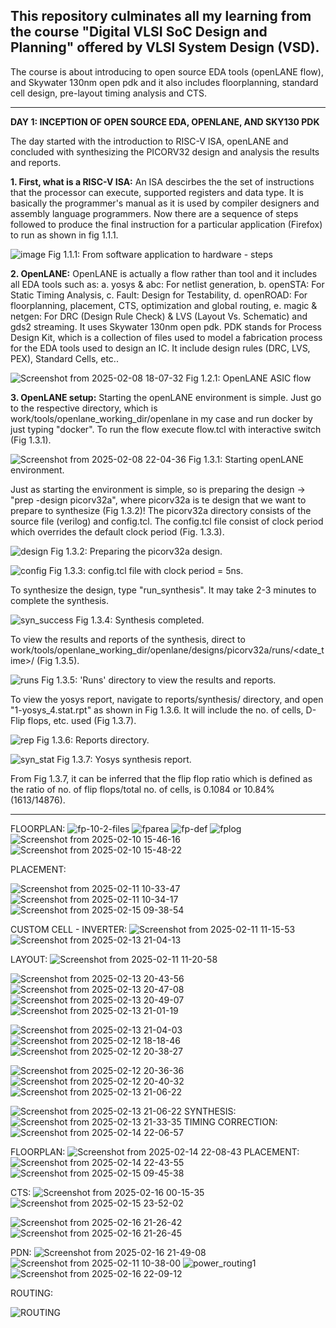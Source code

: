 This repository culminates all my learning from the course "Digital VLSI SoC Design and Planning" offered by VLSI System Design (VSD).
---------------------------------------------------------------------------------------------------------------------------------------
The course is about introducing to open source EDA tools (openLANE flow), and Skywater 130nm open pdk and it also includes floorplanning, standard cell design, pre-layout timing analysis and CTS.

---------------------------------------------------------------------------------------------------------------------------------------
**DAY 1:
INCEPTION OF OPEN SOURCE EDA, OPENLANE, AND SKY130 PDK**

The day started with the introduction to RISC-V ISA, openLANE and concluded with synthesizing the PICORV32 design and analysis the results and reports.

**1. First, what is a RISC-V ISA:**
  An ISA descirbes the the set of instructions that the processor can execute, supported registers and data type. It is basically the programmer's manual as it is used by compiler designers and assembly language programmers.
  Now there are a sequence of steps followed to produce the final instruction for a particular application (Firefox) to run as shown in fig 1.1.1.
  
  ![image](https://github.com/user-attachments/assets/88630de8-490a-419a-9600-cfb59c02ac60)
  Fig 1.1.1: From software application to hardware - steps

**2. OpenLANE:**
   OpenLANE is actually a flow rather than tool and it includes all EDA tools such as:
     a. yosys & abc: For netlist generation,
     b. openSTA: For Static Timing Analysis,
     c. Fault: Design for Testability,
     d. openROAD: For floorplanning, placement, CTS, optimization and global routing,
     e. magic & netgen: For DRC (Design Rule Check) & LVS (Layout Vs. Schematic) and gds2 streaming.
  It uses Skywater 130nm open pdk. PDK stands for Process Design Kit, which is a collection of files used to model a fabrication process for the EDA tools used to design an IC. It include design rules (DRC, LVS, PEX), Standard Cells, etc..

  ![Screenshot from 2025-02-08 18-07-32](https://github.com/user-attachments/assets/2ff45b3d-e852-4c0c-b529-fb11cb4ef975)
  Fig 1.2.1: OpenLANE ASIC flow

**3. OpenLANE setup:**
  Starting the openLANE environment is simple. Just go to the respective directory, which is work/tools/openlane_working_dir/openlane in my case and run docker by just typing "docker". To run the flow execute flow.tcl with interactive switch (Fig 1.3.1).

  ![Screenshot from 2025-02-08 22-04-36](https://github.com/user-attachments/assets/5f6a293e-c4c5-4ac8-8db5-2d3ab69a6300)
  Fig 1.3.1: Starting openLANE environment.

Just as starting the environment is simple, so is preparing the design -> "prep -design picorv32a", where picorv32a is te design that we want to prepare to synthesize (Fig 1.3.2)!
The picorv32a directory consists of the source file (verilog) and config.tcl. The config.tcl file consist of clock period which overrides the default clock period (Fig. 1.3.3).
  
  ![design](https://github.com/user-attachments/assets/30df520c-6779-4d79-8ed5-5e8325b3f0ed)
  Fig 1.3.2: Preparing the picorv32a design.

  ![config](https://github.com/user-attachments/assets/50b1f01f-0471-43a7-915f-bb87f81cd57e)
  Fig 1.3.3: config.tcl file with clock period = 5ns.

To synthesize the design, type "run_synthesis". It may take 2-3 minutes to complete the synthesis. 

  ![syn_success](https://github.com/user-attachments/assets/5fc19ebd-10bc-40ad-8d16-975cbd98cc1d)
  Fig 1.3.4: Synthesis completed.

To view the results and reports of the synthesis, direct to work/tools/openlane_working_dir/openlane/designs/picorv32a/runs/<date_time>/ (Fig 1.3.5).

  ![runs](https://github.com/user-attachments/assets/803dca51-0e5a-4748-94cc-de4f7e3e600c)
  Fig 1.3.5: 'Runs' directory to view the results and reports.

  To view the yosys report, navigate to reports/synthesis/ directory, and open "1-yosys_4.stat.rpt" as shown in Fig 1.3.6. It will include the no. of cells, D-Flip flops, etc. used (Fig 1.3.7).

  ![rep](https://github.com/user-attachments/assets/a2aa58ef-af8f-4361-bd2f-73b22e78d908)
  Fig 1.3.6: Reports directory.
  
  ![syn_stat](https://github.com/user-attachments/assets/a2b44492-b157-44cf-9d6e-a9fcec64efb8)
  Fig 1.3.7: Yosys synthesis report.

  From Fig 1.3.7, it can be inferred that the flip flop ratio which is defined as the ratio of no. of flip flops/total no. of cells, is 0.1084 or 10.84% (1613/14876).

--------------------------------------------------------------------------------------------------------------------------------------------------
FLOORPLAN:
![fp-10-2-files](https://github.com/user-attachments/assets/0dcdbc16-2eb6-4d14-9a19-c124ff205b9e)
![fparea](https://github.com/user-attachments/assets/73d49b29-a55f-4954-9bc6-dc1a19424408)
![fp-def](https://github.com/user-attachments/assets/c7daa9de-57fa-4eb6-94ce-71be43cacd78)
![fplog](https://github.com/user-attachments/assets/ef41f7eb-cc1e-40b8-8a59-9a224a1ca361)
![Screenshot from 2025-02-10 15-46-16](https://github.com/user-attachments/assets/919d2a8d-d3d9-4c33-9aea-4fb4b999cd80)
![Screenshot from 2025-02-10 15-48-22](https://github.com/user-attachments/assets/f7b54b93-1331-47b0-9ca9-3b0ef7875285)


PLACEMENT:

![Screenshot from 2025-02-11 10-33-47](https://github.com/user-attachments/assets/b91e0f43-13e8-4959-8382-63e999d942fe)
![Screenshot from 2025-02-11 10-34-17](https://github.com/user-attachments/assets/ab5af6fd-3099-4a20-be64-5347271558b6)
![Screenshot from 2025-02-15 09-38-54](https://github.com/user-attachments/assets/ba047214-cee4-4a3e-b602-85779365f8d2)

CUSTOM CELL - INVERTER:
![Screenshot from 2025-02-11 11-15-53](https://github.com/user-attachments/assets/32fe366b-7d09-4799-88bb-8781e7194d6f)
![Screenshot from 2025-02-13 21-04-13](https://github.com/user-attachments/assets/cf8cb8fc-7151-4e60-abc6-c43cef35953c)

LAYOUT:
![Screenshot from 2025-02-11 11-20-58](https://github.com/user-attachments/assets/22f01e35-9940-44af-912d-8fc2dedb8d54)

![Screenshot from 2025-02-13 20-43-56](https://github.com/user-attachments/assets/f5cfdcf8-8706-4157-9d6b-02b042e5c6d7)
![Screenshot from 2025-02-13 20-47-08](https://github.com/user-attachments/assets/6a1cac40-86b8-4636-b2b0-aa6514e4868f)
![Screenshot from 2025-02-13 20-49-07](https://github.com/user-attachments/assets/aff89e17-4169-4a79-a50d-3c7252c68054)
![Screenshot from 2025-02-13 21-01-19](https://github.com/user-attachments/assets/c8a1543c-abbd-4da8-85a1-b3fd9df8b92e)

![Screenshot from 2025-02-13 21-04-03](https://github.com/user-attachments/assets/9b31de76-4ccb-4b72-812a-52e5e49ccfd1)
![Screenshot from 2025-02-12 18-18-46](https://github.com/user-attachments/assets/bd6c9d4c-b051-4795-93fa-049261036d6d)
![Screenshot from 2025-02-12 20-38-27](https://github.com/user-attachments/assets/21288ea6-47f6-4536-afac-ce1eb69a6724)

![Screenshot from 2025-02-12 20-36-36](https://github.com/user-attachments/assets/e64057f4-817c-40d6-84ba-63c18987d4a6)
![Screenshot from 2025-02-12 20-40-32](https://github.com/user-attachments/assets/78bb0fc1-4bbb-4821-a944-2432acd5479d)
![Screenshot from 2025-02-13 21-06-22](https://github.com/user-attachments/assets/7e72e7d6-d011-4df1-adb6-bf46f52084a1)


![Screenshot from 2025-02-13 21-06-22](https://github.com/user-attachments/assets/0549fed8-e63c-4f66-b5c7-c26b5a6fee78)
SYNTHESIS:
![Screenshot from 2025-02-13 21-33-35](https://github.com/user-attachments/assets/8a3ae0e0-cb87-4255-a8b9-743ee4ae2b86)
TIMING CORRECTION:
![Screenshot from 2025-02-14 22-06-57](https://github.com/user-attachments/assets/833196a0-d434-4a25-a215-a9ca30273542)

FLOORPLAN:
![Screenshot from 2025-02-14 22-08-43](https://github.com/user-attachments/assets/82f4a938-aec3-44fa-b979-967daedc859f)
PLACEMENT:
![Screenshot from 2025-02-14 22-43-55](https://github.com/user-attachments/assets/e96ca97b-9632-461c-b238-79a65a5040b7)
![Screenshot from 2025-02-15 09-45-38](https://github.com/user-attachments/assets/bbd40149-c232-4a54-962b-6c1c3ed9a981)

CTS:
![Screenshot from 2025-02-16 00-15-35](https://github.com/user-attachments/assets/94d57029-f987-4187-9f56-3d95002ba3ec)
![Screenshot from 2025-02-15 23-52-02](https://github.com/user-attachments/assets/e974665d-2c5f-46bb-9cfd-825002f5ae16)

![Screenshot from 2025-02-16 21-26-42](https://github.com/user-attachments/assets/99ab68bc-4d29-4fd3-9753-a1bae3f681df)
![Screenshot from 2025-02-16 21-26-45](https://github.com/user-attachments/assets/f848fc47-af88-41f5-a943-d525b0eb17fd)

PDN:
![Screenshot from 2025-02-16 21-49-08](https://github.com/user-attachments/assets/7ffa6040-3ab0-420d-b7a2-13f5af14ccb3)
![Screenshot from 2025-02-11 10-38-00](https://github.com/user-attachments/assets/ec3e1a49-930a-4fab-9248-477847f01ab3)
![power_routing1](https://github.com/user-attachments/assets/842b9ddf-8d10-4b15-b88f-2d9094e9b2d8)
![Screenshot from 2025-02-16 22-09-12](https://github.com/user-attachments/assets/18ee9b1f-0506-40bc-a6e2-19cde382df40)

ROUTING:

![ROUTING](https://github.com/user-attachments/assets/5434203a-69f8-4ea6-9fdf-615ec8b60377)







